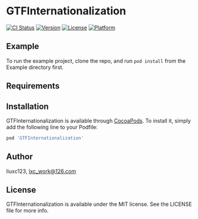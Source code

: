 # GTFInternationalization

[![CI Status](https://img.shields.io/travis/liuxc123/GTFInternationalization.svg?style=flat)](https://travis-ci.org/liuxc123/GTFInternationalization)
[![Version](https://img.shields.io/cocoapods/v/GTFInternationalization.svg?style=flat)](https://cocoapods.org/pods/GTFInternationalization)
[![License](https://img.shields.io/cocoapods/l/GTFInternationalization.svg?style=flat)](https://cocoapods.org/pods/GTFInternationalization)
[![Platform](https://img.shields.io/cocoapods/p/GTFInternationalization.svg?style=flat)](https://cocoapods.org/pods/GTFInternationalization)

## Example

To run the example project, clone the repo, and run `pod install` from the Example directory first.

## Requirements

## Installation

GTFInternationalization is available through [CocoaPods](https://cocoapods.org). To install
it, simply add the following line to your Podfile:

```ruby
pod 'GTFInternationalization'
```

## Author

liuxc123, lxc_work@126.com

## License

GTFInternationalization is available under the MIT license. See the LICENSE file for more info.
